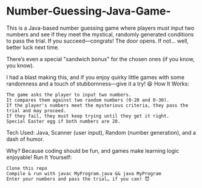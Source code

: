 # Number-Guessing-Java-Game-

This is a Java-based number guessing game where players must input two numbers and see if they meet the mystical, randomly generated conditions to pass the trial. If you succeed—congrats! The door opens. If not... well, better luck next time.

There’s even a special "sandwich bonus" for the chosen ones (if you know, you know).

I had a blast making this, and if you enjoy quirky little games with some randomness and a touch of stubbornness—give it a try! 😆
How It Works:

    The game asks the player to input two numbers.
    It compares them against two random numbers (0-20 and 0-30).
    If the player's numbers meet the mysterious criteria, they pass the trial and may proceed.
    If they fail, they must keep trying until they get it right.
    Special Easter egg if both numbers are 20.

 Tech Used: Java, Scanner (user input), Random (number generation), and a dash of humor.

Why? Because coding should be fun, and games make learning logic enjoyable!
Run It Yourself:

    Clone this repo
    Compile & run with javac MyProgram.java && java MyProgram
    Enter your numbers and pass the trial… if you can! 😈
